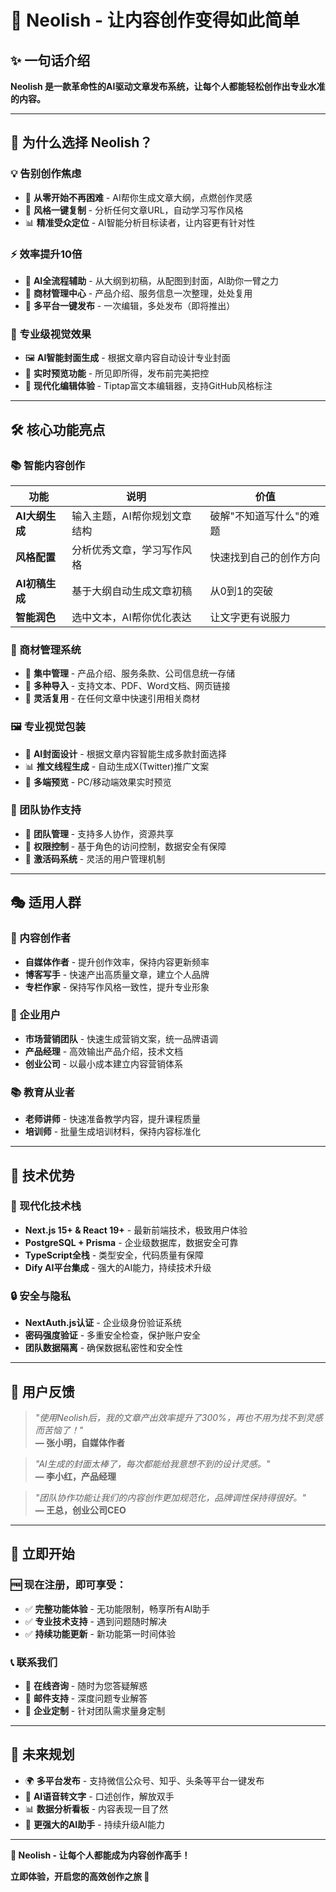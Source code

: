 # 🚀 Neolish - 让内容创作变得如此简单

## ✨ 一句话介绍
**Neolish 是一款革命性的AI驱动文章发布系统，让每个人都能轻松创作出专业水准的内容。**

---

## 🎯 为什么选择 Neolish？

### 💡 告别创作焦虑
- 📝 **从零开始不再困难** - AI帮你生成文章大纲，点燃创作灵感
- 🎨 **风格一键复制** - 分析任何文章URL，自动学习写作风格
- 📊 **精准受众定位** - AI智能分析目标读者，让内容更有针对性

### ⚡ 效率提升10倍
- 🤖 **AI全流程辅助** - 从大纲到初稿，从配图到封面，AI助你一臂之力
- 📑 **商材管理中心** - 产品介绍、服务信息一次整理，处处复用
- 🔄 **多平台一键发布** - 一次编辑，多处发布（即将推出）

### 🎨 专业级视觉效果
- 🖼️ **AI智能封面生成** - 根据文章内容自动设计专业封面
- 📱 **实时预览功能** - 所见即所得，发布前完美把控
- 🌈 **现代化编辑体验** - Tiptap富文本编辑器，支持GitHub风格标注

---

## 🛠️ 核心功能亮点

### 📚 智能内容创作
| 功能 | 说明 | 价值 |
|------|------|------|
| **AI大纲生成** | 输入主题，AI帮你规划文章结构 | 破解"不知道写什么"的难题 |
| **风格配置** | 分析优秀文章，学习写作风格 | 快速找到自己的创作方向 |
| **AI初稿生成** | 基于大纲自动生成文章初稿 | 从0到1的突破 |
| **智能润色** | 选中文本，AI帮你优化表达 | 让文字更有说服力 |

### 🎯 商材管理系统
- 📁 **集中管理** - 产品介绍、服务条款、公司信息统一存储
- 📄 **多种导入** - 支持文本、PDF、Word文档、网页链接
- 🔗 **灵活复用** - 在任何文章中快速引用相关商材

### 🖼️ 专业视觉包装
- 🎨 **AI封面设计** - 根据文章内容智能生成多款封面选择
- 📊 **推文线程生成** - 自动生成X(Twitter)推广文案
- 👀 **多端预览** - PC/移动端效果实时预览

### 👥 团队协作支持
- 🏢 **团队管理** - 支持多人协作，资源共享
- 🔐 **权限控制** - 基于角色的访问控制，数据安全有保障
- 🔑 **激活码系统** - 灵活的用户管理机制

---

## 🎭 适用人群

### 📝 内容创作者
- **自媒体作者** - 提升创作效率，保持内容更新频率
- **博客写手** - 快速产出高质量文章，建立个人品牌
- **专栏作家** - 保持写作风格一致性，提升专业形象

### 🏢 企业用户
- **市场营销团队** - 快速生成营销文案，统一品牌语调
- **产品经理** - 高效输出产品介绍，技术文档
- **创业公司** - 以最小成本建立内容营销体系

### 📚 教育从业者
- **老师讲师** - 快速准备教学内容，提升课程质量
- **培训师** - 批量生成培训材料，保持内容标准化

---

## 🚀 技术优势

### 💪 现代化技术栈
- **Next.js 15+ & React 19+** - 最新前端技术，极致用户体验
- **PostgreSQL + Prisma** - 企业级数据库，数据安全可靠  
- **TypeScript全栈** - 类型安全，代码质量有保障
- **Dify AI平台集成** - 强大的AI能力，持续技术升级

### 🔒 安全与隐私
- **NextAuth.js认证** - 企业级身份验证系统
- **密码强度验证** - 多重安全检查，保护账户安全
- **团队数据隔离** - 确保数据私密性和安全性

---

## 💎 用户反馈

> *"使用Neolish后，我的文章产出效率提升了300%，再也不用为找不到灵感而苦恼了！"*  
> **— 张小明，自媒体作者**

> *"AI生成的封面太棒了，每次都能给我意想不到的设计灵感。"*  
> **— 李小红，产品经理**  

> *"团队协作功能让我们的内容创作更加规范化，品牌调性保持得很好。"*  
> **— 王总，创业公司CEO**

---

## 🎁 立即开始

### 🆓 现在注册，即可享受：
- ✅ **完整功能体验** - 无功能限制，畅享所有AI助手
- ✅ **专业技术支持** - 遇到问题随时解决
- ✅ **持续功能更新** - 新功能第一时间体验

### 📞 联系我们
- 💬 **在线咨询** - 随时为您答疑解惑
- 📧 **邮件支持** - 深度问题专业解答  
- 🤝 **企业定制** - 针对团队需求量身定制

---

## 🌟 未来规划

- 🌍 **多平台发布** - 支持微信公众号、知乎、头条等平台一键发布
- 🎤 **AI语音转文字** - 口述创作，解放双手
- 📊 **数据分析看板** - 内容表现一目了然
- 🤖 **更强大的AI助手** - 持续升级AI能力

---

**🎯 Neolish - 让每个人都能成为内容创作高手！**

**立即体验，开启您的高效创作之旅 🚀** 